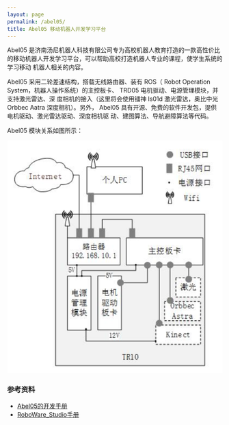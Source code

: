 ```yaml
---
layout: page
permalink: /abel05/
title: Abel05 移动机器人开发学习平台
---
```


Abel05 是济南汤尼机器人科技有限公司专为高校机器人教育打造的一款高性价比的移动机器人开发学习平台，可以帮助高校打造机器人专业的课程，使学生系统的学习移动
机器人相关的内容。

Abel05 采用二轮差速结构，搭载无线路由器、装有 ROS（ Robot Operation System，机器人操作系统）的主控板卡、 TRD05 电机驱动、电源管理模块，并支持激光雷达、深
度相机的接入（这里将会使用镭神 ls01d 激光雷达，奥比中光 Orbbec Aatra 深度相机）。另外， Abel05 具有开源、免费的软件开发包，提供电机驱动、激光雷达驱动、深度相机驱
动、建图算法、导航避障算法等代码。

Abel05 模块关系如图所示：

![](/assets/img/abel05-models.png)

### 参考资料
- [Abel05的开发手册](/assets/download/training-Abel05.pdf)
- [RoboWare_Studio手册](/assets/download/RoboWare_Studio_Manual_1.2.0_CHS.pdf)
